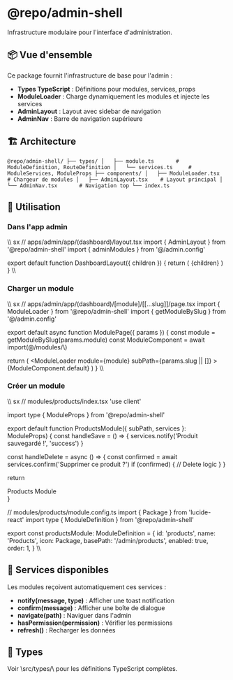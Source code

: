# @repo/admin-shell

Infrastructure modulaire pour l'interface d'administration.

## 📦 Vue d'ensemble

Ce package fournit l'infrastructure de base pour l'admin :

- **Types TypeScript** : Définitions pour modules, services, props
- **ModuleLoader** : Charge dynamiquement les modules et injecte les services
- **AdminLayout** : Layout avec sidebar de navigation
- **AdminNav** : Barre de navigation supérieure

## 🏗️ Architecture

`
@repo/admin-shell/
├── types/
│   ├── module.ts       # ModuleDefinition, RouteDefinition
│   └── services.ts     # ModuleServices, ModuleProps
├── components/
│   ├── ModuleLoader.tsx   # Chargeur de modules
│   ├── AdminLayout.tsx    # Layout principal
│   └── AdminNav.tsx       # Navigation top
└── index.ts
`

## 🚀 Utilisation

### Dans l'app admin

\\\	sx
// apps/admin/app/(dashboard)/layout.tsx
import { AdminLayout } from '@repo/admin-shell'
import { adminModules } from '@/admin.config'

export default function DashboardLayout({ children }) {
  return (
    <AdminLayout modules={adminModules}>
      {children}
    </AdminLayout>
  )
}
\\\

### Charger un module

\\\	sx
// apps/admin/app/(dashboard)/[module]/[[...slug]]/page.tsx
import { ModuleLoader } from '@repo/admin-shell'
import { getModuleBySlug } from '@/admin.config'

export default async function ModulePage({ params }) {
  const module = getModuleBySlug(params.module)
  const ModuleComponent = await import(\@/modules/\\)
  
  return (
    <ModuleLoader 
      module={module} 
      subPath={params.slug || []}
    >
      {ModuleComponent.default}
    </ModuleLoader>
  )
}
\\\

### Créer un module

\\\	sx
// modules/products/index.tsx
'use client'

import type { ModuleProps } from '@repo/admin-shell'

export default function ProductsModule({ subPath, services }: ModuleProps) {
  const handleSave = () => {
    services.notify('Produit sauvegardé !', 'success')
  }

  const handleDelete = async () => {
    const confirmed = await services.confirm('Supprimer ce produit ?')
    if (confirmed) {
      // Delete logic
    }
  }

  return <div>Products Module</div>
}

// modules/products/module.config.ts
import { Package } from 'lucide-react'
import type { ModuleDefinition } from '@repo/admin-shell'

export const productsModule: ModuleDefinition = {
  id: 'products',
  name: 'Products',
  icon: Package,
  basePath: '/admin/products',
  enabled: true,
  order: 1,
}
\\\

## 🔧 Services disponibles

Les modules reçoivent automatiquement ces services :

- **notify(message, type)** : Afficher une toast notification
- **confirm(message)** : Afficher une boîte de dialogue
- **navigate(path)** : Naviguer dans l'admin
- **hasPermission(permission)** : Vérifier les permissions
- **refresh()** : Recharger les données

## 📝 Types

Voir \src/types/\ pour les définitions TypeScript complètes.
